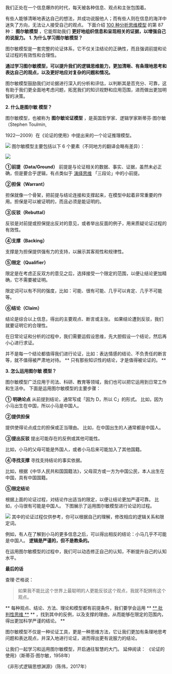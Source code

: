 我们正处在一个信息爆炸的时代，每天被各种信息、观点和主张包围着。

有些人能够清晰地表达自己的想法，并成功说服他人；而有些人则在信息的海洋中迷失了方向，无法让人接受自己的观点。  下面介绍 [100 种分析思维模型](https://mp.weixin.qq.com/mp/appmsgalbum?__biz=MzA4ODE2OTIxMw==&action=getalbum&album_id=1701638273011351554#wechat_redirect) 的第 87 种： **图尔敏模型** ，它能帮助我们 **更好地组织信息和呈现相关的证据，以增强自己的说服力。** **1. 为什么学习图尔敏模型？**

图尔敏模型是一套完整的论证体系，它不仅关注结论的正确性，而且强调前提和论证过程的有效性和合理性。

**通过学习图尔敏模型，可以提升我们的逻辑思维能力，更加清晰、有条理地思考和表达自己的观点，以及更好地应对复杂的问题和情况。**

图尔敏模型鼓励我们对论据进行深入的分析和评估，以判断其是否充分、可靠，这有助于我们更全面地考虑问题，拓宽我们的知识视野和应用范围，进而做出更加明智的决策。

**2. 什么是图尔敏 模型？**

图尔敏模型，也被称为 **图尔敏论证模型** ，是英国哲学家、逻辑学家斯蒂芬·图尔敏（Stephen Toulmin,

1922—2009）在《论证的使用》中提出来的一个论证推理模型。

![](https://mmbiz.qpic.cn/mmbiz_png/giaycic3UNwo21XLic7CXj4a2LdM0QvtaDAN17tt1f7iarpc3m1Kd9HNgLhkMHek0JXqELUjy90Kv5DrnrDxNenxEQ/640?wx_fmt=png) 图尔敏模型主要包括以下 6 个要素（不同地方的翻译会略有差异）：

![](https://mmbiz.qpic.cn/mmbiz_png/giaycic3UNwo21XLic7CXj4a2LdM0QvtaDAauaAtGVTnCBO3V5njqV2R4yet7RpHWXlXHKalwEdxP6ONuhv73m74w/640?wx_fmt=png) 

**①前提（Data/Ground）** 前提是与论证相关的数据、事实、证据，虽然未必正确，但是要合乎逻辑，有点类似于 [演绎思维](https://mp.weixin.qq.com/s?__biz=MzA4ODE2OTIxMw==&mid=2653476267&idx=1&sn=b6df9698692b05099b84867c775c16ea&scene=21#wechat_redirect) 「三段论」中的小前提。 

**②担保（Warrant）**

担保就像一个骨架，把前提与结论连接和支撑起来，在模型中起着非常重要的作用。担保是可以被证明的，而且必须是能证明的。 

**③反驳（Rebuttal）**

反驳是对前提或担保提出反对的意见，或者举出反面的例子，用来质疑论证过程的有效性。 

**④支撑（Backing）**

支撑是为担保提供强有力的支持，以展示其客观性和规律性。 

**⑤限定（Qualifier）**

限定是在考虑正反双方的意见之后，选择接受一个限定的范围，以便让结论更加精确，它不需要被证明。

限定词可以有不同的强度，比如：可能、很有可能、几乎可以肯定、几乎不可能等。 

**⑥结论（Claim）**

结论是综合以上信息，得出的主要观点、断言或主张。  如果结论遭到反驳，我们就要证明它的合理性。

在日常论证和分析的过程中，我们需要运假设思维，先大胆假设一个结论，然后再小心进行求证。

并不是每一个结论都值得我们进行论证，比如：表达情感的结论、不负责任的断言等，就不值得被严肃地对待。  ** 只有那些知识性的结论，才是值得被论证的。  **

**3. 怎么运用图尔敏 模型？**

图尔敏模型广泛应用于司法、科研、教育等领域，我们也可以把它运用到日常工作和生活中。  下面是运用图尔敏模型的主要步骤：

**① 明确论点** 从前提到结论，通常写成「因为 D，所以 C」的形式。  比如，因为小马出生在中国，所以小马是中国人。 

**②提供担保**

提供使得论点成立的担保或正当理由。  比如，在中国出生的人通常都是中国人。 

**③提出反驳** 提出可能存在的反例或其他可能性。

比如，小马的父母可能是外国人，或者小马后来可能加入了其他国籍。 

**④寻找支撑** 寻找支持结论的事实依据。

比如，根据《中华人民共和国国籍法》，父母双方或一方为中国公民，本人出生在中国，具有中国国籍。 

**⑤限定结论**

根据上面的论证过程，对结论作出适当的限定，以便让结论更加严谨可靠。  比如，小马很有可能是中国人。  下图展示了运用图尔敏模型进行论证的过程。

![](https://mmbiz.qpic.cn/mmbiz_png/giaycic3UNwo21XLic7CXj4a2LdM0QvtaDAsIq3ApCOEwZBYiaxdcMdibiaMT1QehovnQibtYWqNYjDiboYQqC3cjtZ6OQ/640?wx_fmt=png) 其中的论证过程仅供参考，你可以根据自己的理解，修改相应的逻辑关系和限定词。

例如，有人在了解到小马的更多信息之后，可以得出相反的结论：小马几乎不可能是中国人。  **逻辑是严谨的，但不是教条的。**

在运用图尔敏模型的过程中，我们可以动态修正自己的认知，不断提升自己的认知水平。  

**最后的话**

 查理·芒格说：

> 如果我不能比这个世界上最聪明的人更能反驳这个观点，我就不配拥有这个观点。

** 每种观点、结论、方法、理论和模型都有前提条件，我们要学会运用  ** [** 批判性思维  **](https://mp.weixin.qq.com/s?__biz=MzA4ODE2OTIxMw==&mid=2653481563&idx=1&sn=0b5fbbf66ec45cae08d2e4229119a2e7&scene=21#wechat_redirect) ** ，找到其中的反例，以及支撑的理由，从而能够在限定的范围内，得出更加科学严谨的结论。  **

图尔敏模型不仅是一种论证工具，更是一种思维方法，它让我们更加有条理地思考问题和表达观点，并深入地进行论证，进而得出更有说服力的结论。

让我们一起学习和运用图尔敏模型，开启通往智慧的大门。  延伸阅读：  《论证的使用》（斯蒂芬·图尔敏，1958年）

《非形式逻辑思想渊源》（陈伟，2017年）